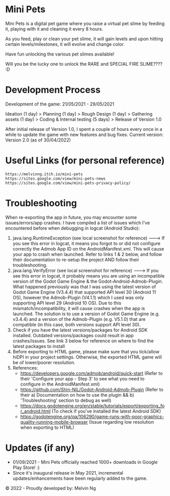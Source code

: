 # Mini Pets
Mini Pets is a digital pet game where you raise a virtual pet slime by feeding it, playing with it and cleaning it every 8 hours. 

As you feed, play or clean your pet slime, it will gain levels and upon hitting certain levels/milestones, it will evolve and change color.

Have fun unlocking the various pet slimes available!

Will you be the lucky one to unlock the RARE and SPECIAL FIRE SLIME???? :D
 
# Development Process
Development of the game: 21/05/2021 - 29/05/2021

Ideation (1 day) > Planning (1 day) > Rough Design (1 day) > Gathering assets (1 day) > Coding & Internal testing (5 days) > Release of Version 1.0

After initial release of Version 1.0, I spent a couple of hours every once in a while to update the game with new features and bug fixes. Current version: Version 2.0 (as of 30/04/2022)

# Useful Links (for personal reference)
    https://melvinng.itch.io/mini-pets
    https://sites.google.com/view/mini-pets-news 
    https://sites.google.com/view/mini-pets-privacy-policy/
    
# Troubleshooting
When re-exporting the app in future, you may encounter some issues/errors/app crashes. I have compiled a list of issues which I've encountered before when debugging in logcat (Android Studio):
 1. java.lang.RuntimeException (see local screenshot for reference) ---> If you see this error in logcat, it means you forgot to or did not configure correctly the Admob App ID on the AndroidManifest.xml. This will cause your app to crash when launched. Refer to links 1 & 2 below, and follow their documentation to re-setup the project AND follow their troubleshooting.
 2. java.lang.VerifyError (see local screenshot for reference) ---> If you see this error in logcat, it probably means you are using an incompatible version of the Godot Game Engine & the Godot-Android-Admob-Plugin. What happened previously was that I was using the latest version of Godot Game Engine (V3.4.4) that supported API level 30 (Android 11 OS), however the Admob-Plugin (V4.1.1) which I used was only supporting API level 29 (Android 10 OS). Due to this mismatch/incompatibility, it will cause crashes when the app is launched. The solution is to use a version of Godot Game Engine (e.g. v3.4.4) and a version of the Admob-Plugin (e.g. V5.1.0) that are compatible (in this case, both versions support API level 30).
 3. Check if you have the latest versions/packages for Android SDK installed. Outdated versions/packages could result in app crashes/issues. See link 3 below for reference on where to find the latest packages to install
 4. Before exporting to HTML game, please make sure that you tick/allow hiDPI in your project settings. Otherwise, the exported HTML game will be of lower/poorer resolution.
 5. References:
	 - https://developers.google.com/admob/android/quick-start (Refer to their 'Configure your app - Step 3' to see what you need to configure in the AndroidManifest.xml)
	 - https://github.com/Shin-NiL/Godot-Android-Admob-Plugin (Refer to their a) Documentation on how to use the plugin && b) 'Troubleshooting' section to debug as well) 			 
	 - https://docs.godotengine.org/en/stable/tutorials/export/exporting_for_android.html (To check if you've installed the latest Android SDK)
	 - https://godotengine.org/qa/106290/game-runs-with-poor-graphics-quality-running-mobile-browser (Issue regarding low resolution when exporting to HTML)

# Updates (if any)
- 01/09/2021 - Mini Pets officially reached 1000+ downloads in Google Play Store! :)
- Since it's inaugural release in May 2021, incremental updates/enhancements have been regularly added to the game.

&copy; 2022 - Proudly developed by: Melvin Ng
